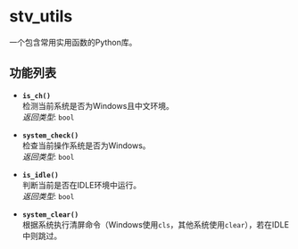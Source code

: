 # stv_utils

一个包含常用实用函数的Python库。

## 功能列表

- **`is_ch()`**  
  检测当前系统是否为Windows且中文环境。  
  *返回类型*: `bool`

- **`system_check()`**  
  检查当前操作系统是否为Windows。  
  *返回类型*: `bool`

- **`is_idle()`**  
  判断当前是否在IDLE环境中运行。  
  *返回类型*: `bool`

- **`system_clear()`**  
  根据系统执行清屏命令（Windows使用`cls`，其他系统使用`clear`），若在IDLE中则跳过。
